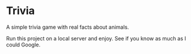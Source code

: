 # Trivia

A simple trivia game with real facts about animals.

Run this project on a local server and enjoy. See if you know as much as I could Google.

